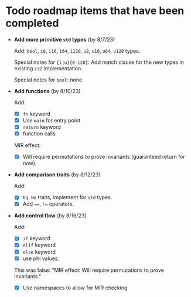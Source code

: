 # Todo roadmap items that have been completed

- **Add more primitive `std` types** (by 8/7/23)

    Add: `bool`, `i8`, `i16`, `i64`, `i128`, `u8`, `u16`, `u64`, `u128` types.
    
    Special notes for `{i|u}{8-128}`: Add match clause for the new types in existing `i32` implementation.

    Special notes for `bool`: none

- **Add functions** (by 8/10/23)

    Add: 
    - [x] `fn` keyword
    - [x] Use `main` for entry point
    - [x] `return` keyword
    - [x] function calls

    MIR effect:
    - [x] Will require permutations to prove invariants (guaranteed return for now).
    
- **Add comparison traits** (by 8/12/23)

    Add: 
    - [x] `Eq`, `Ne` traits, implement for `std` types.
    - [x] Add `==`, `!=` operators.

- **Add control flow** (by 8/16/23)

    Add:
    - [x] `if` keyword
    - [x] `elif` keyword
    - [x] `else` keyword
    - [x] use phi values.

    This was false: "MIR effect: Will require permutations to prove invariants."
    - [x] Use namespaces to allow for MIR checking